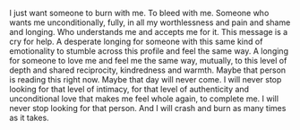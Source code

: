 I just want someone to burn with me. To bleed with me. Someone who wants me unconditionally, fully, in all my worthlessness and pain and shame and longing. Who understands me and accepts me for it. This message is a cry for help. A desperate longing for someone with this same kind of emotionality to stumble across this profile and feel the same way. A longing for someone to love me and feel me the same way, mutually, to this level of depth and shared reciprocity, kindredness and warmth. Maybe that person is reading this right now. Maybe that day will never come. I will never stop looking for that level of intimacy, for that level of authenticity and unconditional love that makes me feel whole again, to complete me. I will never stop looking for that person. And I will crash and burn as many times as it takes.
